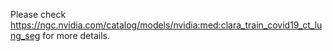 Please check https://ngc.nvidia.com/catalog/models/nvidia:med:clara_train_covid19_ct_lung_seg for more details.
